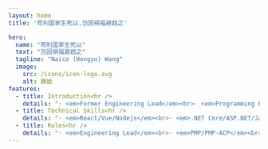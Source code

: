 ```yaml
---
layout: home
title: '苟利国家生死以,岂因祸福避趋之'

hero:
  name: "苟利国家生死以"
  text: "岂因祸福避趋之"
  tagline: "Naico (Hongyu) Wang"
  image:
    src: /icons/icon-logo.svg
    alt: 膜蛤
features:
  - title: Introduction<hr />
    details: "· <em>Former Engineering Lead</em><br>· <em>Programming Enthusiast</em><br>· <em>Residing in Shanghai, China</em><br>"
  - title: Technical Skills<hr />
    details: "· <em>React/Vue/Nodejs</em><br>· <em>.NET Core/ASP.NET/Java</em><br>· <em>WeChat/Ali/TikTok MPs</em><br>"
  - title: Roles<hr />
    details: "· <em>Engineering Lead</em><br>· <em>PMP/PMP-ACP</em><br>· <em>System Design and Architect</em><br>"
---
```


<script setup>
  import ArticleList from '../.vitepress/theme/components/ArticleList.vue'
</script>
<section style="margin-top: 32px;">
  <ArticleList :display-count='8' />
</section>